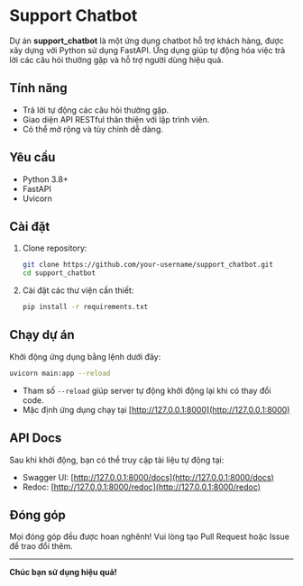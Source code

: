 # Support Chatbot

Dự án **support_chatbot** là một ứng dụng chatbot hỗ trợ khách hàng, được xây dựng với Python sử dụng FastAPI. Ứng dụng giúp tự động hóa việc trả lời các câu hỏi thường gặp và hỗ trợ người dùng hiệu quả.

## Tính năng

- Trả lời tự động các câu hỏi thường gặp.
- Giao diện API RESTful thân thiện với lập trình viên.
- Có thể mở rộng và tùy chỉnh dễ dàng.

## Yêu cầu

- Python 3.8+
- FastAPI
- Uvicorn

## Cài đặt

1. Clone repository:
   ```bash
   git clone https://github.com/your-username/support_chatbot.git
   cd support_chatbot
   ```

2. Cài đặt các thư viện cần thiết:
   ```bash
   pip install -r requirements.txt
   ```

## Chạy dự án

Khởi động ứng dụng bằng lệnh dưới đây:

```bash
uvicorn main:app --reload
```

- Tham số `--reload` giúp server tự động khởi động lại khi có thay đổi code.
- Mặc định ứng dụng chạy tại [http://127.0.0.1:8000](http://127.0.0.1:8000)

## API Docs

Sau khi khởi động, bạn có thể truy cập tài liệu tự động tại:
- Swagger UI: [http://127.0.0.1:8000/docs](http://127.0.0.1:8000/docs)
- Redoc: [http://127.0.0.1:8000/redoc](http://127.0.0.1:8000/redoc)

## Đóng góp

Mọi đóng góp đều được hoan nghênh! Vui lòng tạo Pull Request hoặc Issue để trao đổi thêm.

---

**Chúc bạn sử dụng hiệu quả!**
